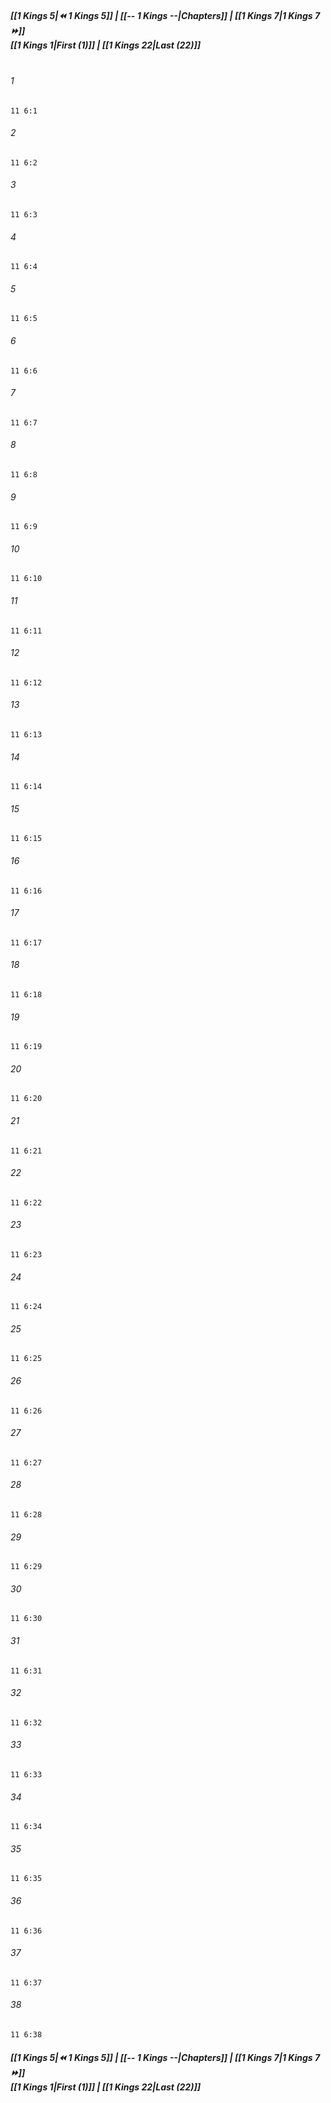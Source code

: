 
##### **[[1 Kings 5|⏪ 1 Kings 5]] | [[-- 1 Kings --|Chapters]] | [[1 Kings 7|1 Kings 7 ⏩]]**<br>**[[1 Kings 1|First (1)]] | [[1 Kings 22|Last (22)]]**<br><br>

###### 1
``` verse
11 6:1
```
###### 2
``` verse
11 6:2
```
###### 3
``` verse
11 6:3
```
###### 4
``` verse
11 6:4
```
###### 5
``` verse
11 6:5
```
###### 6
``` verse
11 6:6
```
###### 7
``` verse
11 6:7
```
###### 8
``` verse
11 6:8
```
###### 9
``` verse
11 6:9
```
###### 10
``` verse
11 6:10
```
###### 11
``` verse
11 6:11
```
###### 12
``` verse
11 6:12
```
###### 13
``` verse
11 6:13
```
###### 14
``` verse
11 6:14
```
###### 15
``` verse
11 6:15
```
###### 16
``` verse
11 6:16
```
###### 17
``` verse
11 6:17
```
###### 18
``` verse
11 6:18
```
###### 19
``` verse
11 6:19
```
###### 20
``` verse
11 6:20
```
###### 21
``` verse
11 6:21
```
###### 22
``` verse
11 6:22
```
###### 23
``` verse
11 6:23
```
###### 24
``` verse
11 6:24
```
###### 25
``` verse
11 6:25
```
###### 26
``` verse
11 6:26
```
###### 27
``` verse
11 6:27
```
###### 28
``` verse
11 6:28
```
###### 29
``` verse
11 6:29
```
###### 30
``` verse
11 6:30
```
###### 31
``` verse
11 6:31
```
###### 32
``` verse
11 6:32
```
###### 33
``` verse
11 6:33
```
###### 34
``` verse
11 6:34
```
###### 35
``` verse
11 6:35
```
###### 36
``` verse
11 6:36
```
###### 37
``` verse
11 6:37
```
###### 38
``` verse
11 6:38
```

##### **[[1 Kings 5|⏪ 1 Kings 5]] | [[-- 1 Kings --|Chapters]] | [[1 Kings 7|1 Kings 7 ⏩]]**<br>**[[1 Kings 1|First (1)]] | [[1 Kings 22|Last (22)]]**
